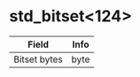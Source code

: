 # std_bitset<124>

<table><thead><tr><th>Field</th><th>Info</th></tr></thead><tbody>
<tr><td>Bitset bytes</td><td>byte</td></tr>
</tbody></table>